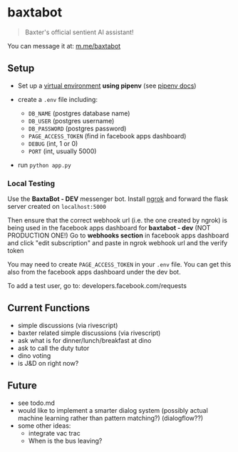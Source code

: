 # baxtabot

> Baxter's official sentient AI assistant!

You can message it at: [m.me/baxtabot](https://m.me/baxtabot)

## Setup

- Set up a [virtual environment](https://docs.python-guide.org/dev/virtualenvs/) **using pipenv** (see [pipenv docs](https://docs.pipenv.org/))

- create a `.env` file including:
	- `DB_NAME` (postgres database name)
	- `DB_USER` (postgres username)
	- `DB_PASSWORD` (postgres password)
	- `PAGE_ACCESS_TOKEN` (find in facebook apps dashboard)
	- `DEBUG` (int, 1 or 0)
	- `PORT` (int, usually 5000)

- run `python app.py`

### Local Testing

Use the **BaxtaBot - DEV** messenger bot. Install [ngrok](https://ngrok.com/) and forward the flask server created on `localhost:5000`

Then ensure that the correct webhook url (i.e. the one created by ngrok) is being used in the facebook apps dashboard for **baxtabot - dev** (NOT PRODUCTION ONE!)
Go to **webhooks section** in facebook apps dashboard and click "edit subscription" and paste in ngrok webhook url and the verify token

You may need to create `PAGE_ACCESS_TOKEN` in your `.env` file. You can get this also from the facebook apps dashboard under the dev bot.

To add a test user, go to: developers.facebook.com/requests

## Current Functions

- simple discussions (via rivescript)
- baxter related simple discussions (via rivescript)
- ask what is for dinner/lunch/breakfast at dino
- ask to call the duty tutor
- dino voting
- is J&D on right now?

## Future

- see todo.md
- would like to implement a smarter dialog system (possibly actual machine learning rather than pattern matching?) (dialogflow??)
- some other ideas:
	- integrate vac trac
	- When is the bus leaving?
